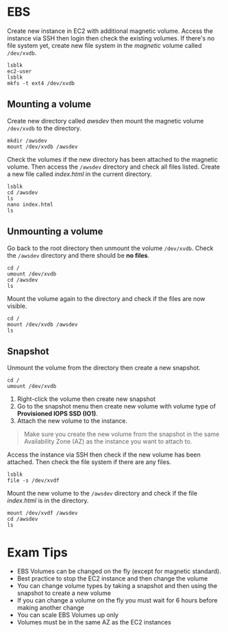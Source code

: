 # EBS

Create new instance in EC2 with additional magnetic volume. Access the instance via SSH then login then check the existing volumes. If there's no file system yet, create new file system in the *magnetic* volume called `/dev/xvdb`.

```
lsblk
ec2-user
lsblk
mkfs -t ext4 /dev/xvdb
```

## Mounting a volume

Create new directory called *awsdev* then mount the magnetic volume `/dev/xvdb` to the directory.
```
mkdir /awsdev
mount /dev/xvdb /awsdev
```

Check the volumes if the new directory has been attached to the magnetic volume. Then access the `/awsdev` directory and check all files listed. Create a new file called *index.html* in the current directory.
```
lsblk
cd /awsdev
ls
nano index.html
ls
```

## Unmounting a volume

Go back to the root directory then unmount the volume `/dev/xvdb`. Check the `/awsdev` directory and there should be **no files**.
```
cd /
umount /dev/xvdb
cd /awsdev
ls
```

Mount the volume again to the directory and check if the files are now visible.
```
cd /
mount /dev/xvdb /awsdev
ls
```

## Snapshot

Unmount the volume from the directory then create a new snapshot.
```
cd /
umount /dev/xvdb
```
1. Right-click the volume then create new snapshot
2. Go to the snapshot menu then create new volume with volume type of **Provisioned IOPS SSD (IO1)**.
3. Attach the new volume to the instance.

> Make sure you create the new volume from the snapshot in the same Availability Zone (AZ) as the instance you want to attach to.

Access the instance via SSH then check if the new volume has been attached. Then check the file system if there are any files.
```
lsblk
file -s /dev/xvdf
```

Mount the new volume to the `/awsdev` directory and check if the file *index.html* is in the directory.
```
mount /dev/xvdf /awsdev
cd /awsdev
ls
```

# Exam Tips
- EBS Volumes can be changed on the fly (except for magnetic standard).
- Best practice to stop the EC2 instance and then change the volume
- You can change volume types by taking a snapshot and then using the snapshot to create a new volume
- If you can change a volume on the fly you must wait for 6 hours before making another change
- You can scale EBS Volumes up only
- Volumes must be in the same AZ as the EC2 instances



